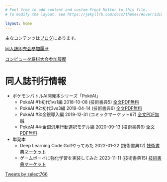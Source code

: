 ```yaml
---
# Feel free to add content and custom Front Matter to this file.
# To modify the layout, see https://jekyllrb.com/docs/themes/#overriding-theme-defaults

layout: home
---
```


主なコンテンツは[ブログ](https://select766.hatenablog.com/)にあります。

[同人誌即売会参加履歴](/event-history)

[コンピュータ将棋大会参加履歴](/shogi-history)

# 同人誌刊行情報

* ポケモンバトルAI開発本シリーズ「PokéAI」
  * PokéAI #1:初代1vs1編 2018-10-08 (技術書典5) [全文PDF無料]({{site.baseurl}}/download/PokeAI-201810-rev2-with-hyosi.pdf)
  * PokéAI #2:初代3vs3編 2019-04-14 (技術書典6) [全文PDF無料]({{site.baseurl}}/download/PokeAI-201904-with-hyosi.pdf)
  * PokéAI #3:金銀導入編 2019-12-31 (コミックマーケット97) [全文PDF無料]({{site.baseurl}}/download/PokeAI-201912-with-dlc202003.pdf)
  * PokéAI #4:金銀汎用行動選択モデル編 2020-09-13 (技術書典9) [全文PDF無料]({{site.baseurl}}/download/PokeAI-202009-with-hyosi-dlc202209.pdf)
* 単発本
  * Deep Learning Code Golfやってみた 2022-01-22 (技術書典12) [技術書典マーケット](https://techbookfest.org/product/6261454606958592)
  * ゲームボーイに強化学習を実装してみた 2023-11-11 (技術書典15) [技術書典マーケット](https://techbookfest.org/product/1QYFFvrVeTDUU3u4HnkE9p)

<a class="twitter-timeline" data-lang="ja" data-height="600" href="https://twitter.com/select766?ref_src=twsrc%5Etfw">Tweets by select766</a> <script async src="https://platform.twitter.com/widgets.js" charset="utf-8"></script>
